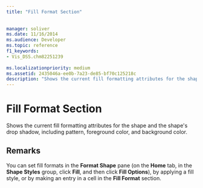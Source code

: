 ```yaml
---
title: "Fill Format Section"
 
 
manager: soliver
ms.date: 11/16/2014
ms.audience: Developer
ms.topic: reference
f1_keywords:
- Vis_DSS.chm82251239
 
ms.localizationpriority: medium
ms.assetid: 2435046a-ee0b-7a23-de85-bf70c125218c
description: "Shows the current fill formatting attributes for the shape and the shape's drop shadow, including pattern, foreground color, and background color."
---
```


# Fill Format Section

Shows the current fill formatting attributes for the shape and the shape's drop shadow, including pattern, foreground color, and background color. 
  
## Remarks

You can set fill formats in the **Format Shape** pane (on the **Home** tab, in the **Shape Styles** group, click **Fill**, and then click **Fill Options**), by applying a fill style, or by making an entry in a cell in the **Fill Format** section. 
  

